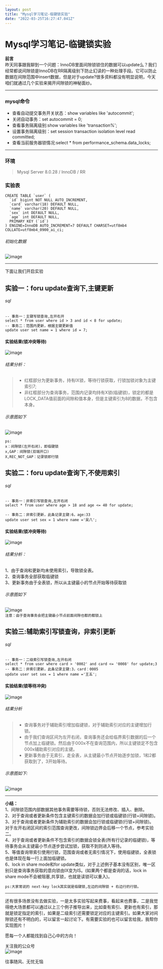 ```yaml
---
layout: post
title: "Mysql学习笔记-临键锁实验"
date: "2022-03-25T16:27:47.041Z"
---
```

Mysql学习笔记-临键锁实验
===============

**前言**  
昨天同事跟我聊到一个问题：InnoDB里面间隙锁锁住的数据可以update么？我们经常都说间隙锁是InnoDB在RR隔离级别下防止幻读的一种处理手段。它可以防止数据在间隙范围中insert数据，但是对于update?很多资料都没有明显说明，今天咱们就通过几个实验来揭开间隙锁的神秘面纱。

* * *

### mysql命令

*   查看自动提交事务开关状态：show variables like 'autocommit';
*   关闭自动事务：set autocommit = 0;
*   查看事务隔离级别:show variables like 'transaction%';
*   设置事务隔离级别：set session transaction isolation level read committed;
*   查看当前服务器锁情况:select \* from performance\_schema.data\_locks;

* * *

### 环境

> Mysql Server 8.0.28 / InnoDB / RR

### 实验表

    CREATE TABLE `user` (
      `id` bigint NOT NULL AUTO_INCREMENT,
      `card` varchar(18) DEFAULT NULL,
      `name` varchar(20) DEFAULT NULL,
      `sex` int DEFAULT NULL,
      `age` int DEFAULT NULL,
      PRIMARY KEY (`id`)
    ) ENGINE=InnoDB AUTO_INCREMENT=7 DEFAULT CHARSET=utf8mb4 COLLATE=utf8mb4_0900_ai_ci;
    

###### 初始化数据

![image](https://img2022.cnblogs.com/blog/2053610/202203/2053610-20220325174601480-202813215.png)

* * *

下面让我们开启实验

实验一：foru update查询下,主键更新
-----------------------

###### sql

    -- 事务一：主键写锁查询,左开右开
    select * from user where id > 3 and id < 8 for update;
    -- 事务二：范围内更新，根据主键更新值
    update user set name = 1 where id = 7;
    

#### 实验结果(锁冲突等待)

![image](https://img2022.cnblogs.com/blog/2053610/202203/2053610-20220325174756712-403312223.png)

###### 结果分析：

> *   红框部分为更新事务，持有IX锁，等待行锁获取，行锁加锁对象为主键索引7;
> *   非红框部分为查询事务，范围内记录均持有X锁(临键锁)，锁定的都是LOCK\_DATA值前面的间隙和值本身，但是主键索引为8的数据，不包含本身。

###### 示意图如下

![image](https://img2022.cnblogs.com/blog/2053610/202203/2053610-20220325174900567-138495397.png)

    ps:
    x：间隙锁(左开右闭)，即临键锁
    x,GAP：间隙锁(双端开口)
    X,REC_NOT_GAP：记录锁即行锁
    

实验二：foru update查询下,不使用索引
------------------------

###### sql

    -- 事务一：非索引写锁查询,左开右闭
    select * from user where age > 18 and age <= 40 for update;
    
    -- 事务二：非索引更新，此条记录主键:6，age:33
    update user set sex = 1 where name ='吴八';
    

#### 实验结果(锁冲突等待)

![image](https://img2022.cnblogs.com/blog/2053610/202203/2053610-20220325175139876-1292029433.png)

###### 结果分析：

1、由于查询和更新均未使用索引，导致锁全表。  
2、查询事务全部获取临键锁  
3、更新事务由于全表锁，所以从主键最小的节点开始等待获取锁

###### 示意图如下

![image](https://img2022.cnblogs.com/blog/2053610/202203/2053610-20220325175358377-1882763980.png)  
`注意：由于查询事务会把主键最小节点前面间隙也都的都锁上`

实验三:辅助索引写锁查询，非索引更新
------------------

###### sql

    -- 事务一：二级索引写锁查询,左开右闭
    select * from user where card > '0002' and card <= '0008' for update;3
    -- 事务二：非索引更新，此条记录主键:3，card：0005
    update user set sex = 1 where name ='王五';
    

#### 实验结果(锁等待冲突)

![image](https://img2022.cnblogs.com/blog/2053610/202203/2053610-20220325175808527-672684.png)

###### 结果分析

> *   查询事务对于辅助索引增加临键锁，对于辅助索引对应的主键增加行锁。
> *   由于我们查询区间为左开右闭，查询事务还会给临界索引数据的后一个节点加上临键锁。然后由于000x不在查询范围内，所以主键锁定不包含000x辅助索引对应的主键。
> *   更新事务由于无索引，走全表，从主键最小节点开始逐步加锁，1和2都获取到了，3开始等待。

###### 示意图如下:

![image](https://img2022.cnblogs.com/blog/2053610/202203/2053610-20220325180408631-1067110556.png)

* * *

**小结：**  
1、间隙锁范围内部数据其他事务需要等待锁，否则无法修改、插入、删除。  
2、对于查询或者更新条件包含主键索引的数据会加行锁或临键锁(行锁+间隙锁)。  
3、对于查询或者更新条件为辅助索引的数据会加行锁或临键锁(行锁+间隙锁)。对于左开右闭区间的索引范围查询更改，间隙锁边界会后移一个节点，参考实验二。  
4、对于查询或者更新条件不包含索引的数据会锁全表(所有行记录的临键锁)，等待事务会从主键最小节点逐步尝试加锁，获取不到则进入等待。  
5、等值查询带索引使用行锁，范围查询或者无索引情况下，使用临键锁，全表锁也是体现在每一行上面加临键锁。  
6、lock in share mode和for update类似，对于上述例子基本没有区别，唯一区别只是查询事务获取的意向锁由IX变为IS。(如果两个都是查询的话，lock in share mode不会被阻塞,共享锁，也就是读锁可以重入)。

`ps:大家常说的 next-key lock其实就是临键锁,左边的间隙锁 + 右边行的行锁。`

* * *

还有很多场景没有去做实验，一是太多实验写起来费事，看起来也费事，二是我觉得绝大场景都可以通过以上三个例子推导出来，比如查有索引、更新也有索引，那就是锁定指定的索引，如果是二级索引还需要锁定对应的主键索引。如果大家对间隙锁还有不明白的，可以留言一起讨论下。有需要实验的也可以留言给我，我帮你实现图片！

愿每一个人都能找到自己心中的方向！

关注我的公众号  
![image](https://img2022.cnblogs.com/blog/2053610/202203/2053610-20220325180142963-1242266508.jpg)

往事随风、无忧无恼